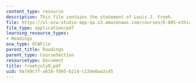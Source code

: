```yaml
---
content_type: resource
description: This file contains the statement of Louis J. Freeh.
file: https://ol-ocw-studio-app-qa.s3.amazonaws.com/courses/6-805-ethics-and-the-law-on-the-electronic-frontier-fall-2005/9a749c7fa618f895b214c134e0aa2c45_freehjuly9.pdf
file_type: application/pdf
learning_resource_types:
- Readings
ocw_type: OCWFile
parent_title: Readings
parent_type: CourseSection
resourcetype: Document
title: freehjuly9.pdf
uid: 9a749c7f-a618-f895-b214-c134e0aa2c45
---
```

